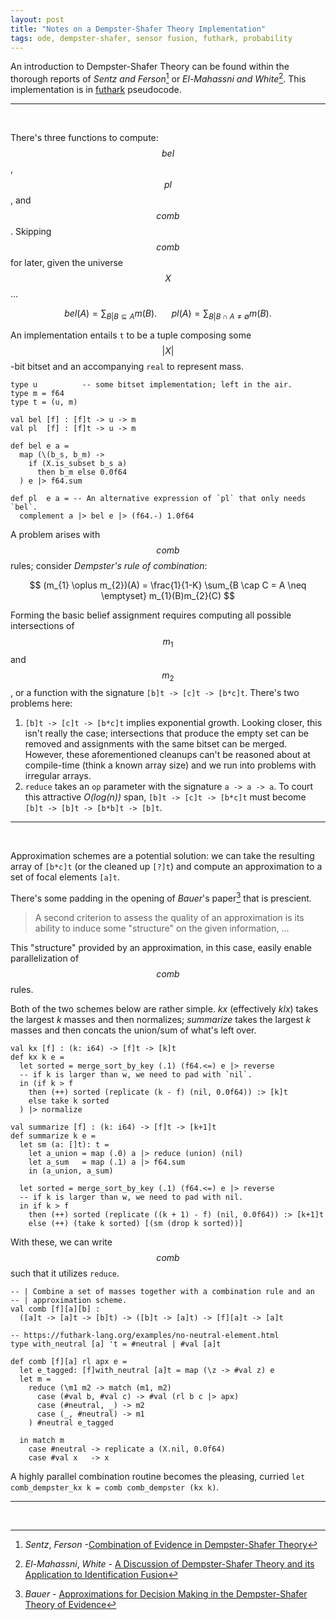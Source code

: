 ```yaml
---
layout: post
title: "Notes on a Dempster-Shafer Theory Implementation"
tags: ode, dempster-shafer, sensor fusion, futhark, probability
---
```


<script type="text/javascript" id="MathJax-script" async
  src="https://cdn.jsdelivr.net/npm/mathjax@3/es5/tex-mml-chtml.js">
</script>

An introduction to Dempster-Shafer Theory can be found within the thorough reports of
*Sentz and Ferson*[^1] or *El-Mahassni and White*[^2]. This implementation
is in [futhark](https://futhark-lang.org/) pseudocode.

---
<br/>

There's three functions to compute: $$ bel $$, $$ pl $$, and $$ comb $$.
Skipping $$ comb $$ for later, given the universe $$ X $$...

$$ bel(A) = \sum_{B \vert B \subseteq A} m(B). \ \ \ \ \ \ pl(A)  = \sum_{B
\vert B \cap A \neq \emptyset} m(B). $$

An implementation entails `t` to be a tuple composing some $$\vert X \vert $$-bit bitset
and an accompanying `real` to represent mass.

```futhark
type u          -- some bitset implementation; left in the air.
type m = f64
type t = (u, m) 

val bel [f] : [f]t -> u -> m
val pl  [f] : [f]t -> u -> m

def bel e a = 
  map (\(b_s, b_m) -> 
    if (X.is_subset b_s a) 
      then b_m else 0.0f64
  ) e |> f64.sum

def pl  e a = -- An alternative expression of `pl` that only needs `bel`.
  complement a |> bel e |> (f64.-) 1.0f64
```

A problem arises with $$ comb $$ rules; consider *Dempster's rule of
combination*:

  $$ (m_{1} \oplus m_{2})(A) =  \frac{1}{1-K} \sum_{B \cap C = A \neq \emptyset}
  m_{1}(B)m_{2}(C) $$

Forming the basic belief assignment requires computing all possible intersections of $$ m_{1} $$ and $$ m_{2} $$,
or a function with the signature `[b]t -> [c]t -> [b*c]t`. There's two problems here:

  1. `[b]t -> [c]t -> [b*c]t` implies exponential growth. Looking closer,
  this isn't really the case; intersections that produce the empty set can be
  removed and assignments with the same bitset can be merged. However, these
  aforementioned cleanups can't be reasoned about at compile-time (think a known array
  size) and we run into problems with irregular arrays.
  2. `reduce` takes an `op` parameter with the signature `a -> a -> a`. To
  court this attractive *O(log(n))* span, `[b]t -> [c]t -> [b*c]t` must become
  `[b]t -> [b]t -> [b*b]t -> [b]t`.
 
---
<br/>

Approximation schemes are a potential solution: we can take the resulting array of `[b*c]t`
(or the cleaned up `[?]t`) and compute an approximation to a set of focal
elements `[a]t`.

There's some padding in the opening of *Bauer*'s paper[^0] that is prescient.

> A second criterion to assess the quality of an approximation is its ability to induce
> some "structure" on the given information, ...

This "structure" provided by an approximation, in this case, easily enable parallelization of $$ comb $$ rules.

Both of the two schemes below are rather simple. *kx* (effectively *klx*) takes
the largest *k* masses and then normalizes; *summarize* takes
the largest *k* masses and then concats the union/sum of what's left over.

```futhark
val kx [f] : (k: i64) -> [f]t -> [k]t
def kx k e = 
  let sorted = merge_sort_by_key (.1) (f64.<=) e |> reverse
  -- if k is larger than w, we need to pad with `nil`.
  in (if k > f
    then (++) sorted (replicate (k - f) (nil, 0.0f64)) :> [k]t
    else take k sorted
  ) |> normalize

val summarize [f] : (k: i64) -> [f]t -> [k+1]t
def summarize k e =
  let sm (a: []t): t = 
    let a_union = map (.0) a |> reduce (union) (nil)
    let a_sum   = map (.1) a |> f64.sum
    in (a_union, a_sum)

  let sorted = merge_sort_by_key (.1) (f64.<=) e |> reverse
  -- if k is larger than w, we need to pad with nil.
  in if k > f
    then (++) sorted (replicate ((k + 1) - f) (nil, 0.0f64)) :> [k+1]t
    else (++) (take k sorted) [(sm (drop k sorted))]
```

With these, we can write $$ comb $$ such that it utilizes `reduce`.

```futhark
-- | Combine a set of masses together with a combination rule and an
-- | approximation scheme.
val comb [f][a][b] : 
  ([a]t -> [a]t -> [b]t) -> ([b]t -> [a]t) -> [f][a]t -> [a]t

-- https://futhark-lang.org/examples/no-neutral-element.html
type with_neutral [a] 't = #neutral | #val [a]t

def comb [f][a] rl apx e =
  let e_tagged: [f]with_neutral [a]t = map (\z -> #val z) e
  let m = 
    reduce (\m1 m2 -> match (m1, m2)
      case (#val b, #val c) -> #val (rl b c |> apx)
      case (#neutral, _) -> m2
      case (_, #neutral) -> m1
    ) #neutral e_tagged

  in match m 
    case #neutral -> replicate a (X.nil, 0.0f64)
    case #val x   -> x
```

A highly parallel combination routine becomes the pleasing, curried `let comb_dempster_kx k = comb comb_dempster (kx k)`.

---
<br/>

[^0]: *Bauer* - [Approximations for Decision Making in the Dempster-Shafer Theory of Evidence](https://arxiv.org/pdf/1302.3557.pdf)
[^2]: *El-Mahassni*, *White* - [A Discussion of Dempster-Shafer Theory and its Application to Identification Fusion](https://apps.dtic.mil/sti/tr/pdf/ADA621365.pdf)
[^1]: *Sentz*, *Ferson* -[Combination of Evidence in Dempster-Shafer Theory](https://www.stat.berkeley.edu/~aldous/Real_World/dempster_shafer.pdf)
